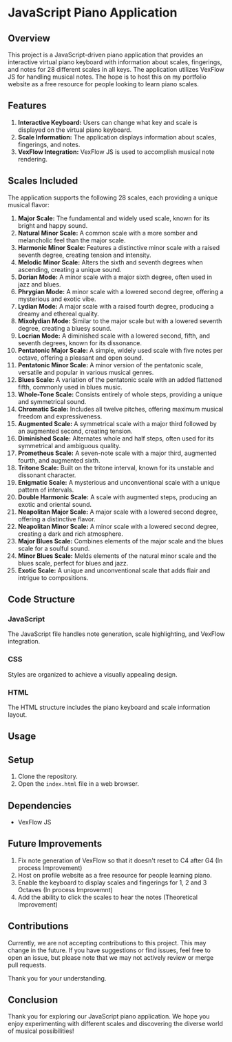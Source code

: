 # JavaScript Piano Application

## Overview
This project is a JavaScript-driven piano application that provides an interactive virtual piano keyboard with information about scales, fingerings, and notes for 28 different scales in all keys. The application utilizes VexFlow JS for handling musical notes.  The hope is to host this on my portfolio website as a free resource for people looking to learn piano scales. 

## Features
1. **Interactive Keyboard:** Users can change what key and scale is displayed on the virtual piano keyboard.
2. **Scale Information:** The application displays information about scales, fingerings, and notes.
3. **VexFlow Integration:** VexFlow JS is used to accomplish musical note rendering.

## Scales Included
The application supports the following 28 scales, each providing a unique musical flavor:

1. **Major Scale:** The fundamental and widely used scale, known for its bright and happy sound.
2. **Natural Minor Scale:** A common scale with a more somber and melancholic feel than the major scale.
3. **Harmonic Minor Scale:** Features a distinctive minor scale with a raised seventh degree, creating tension and intensity.
4. **Melodic Minor Scale:** Alters the sixth and seventh degrees when ascending, creating a unique sound.
5. **Dorian Mode:** A minor scale with a major sixth degree, often used in jazz and blues.
6. **Phrygian Mode:** A minor scale with a lowered second degree, offering a mysterious and exotic vibe.
7. **Lydian Mode:** A major scale with a raised fourth degree, producing a dreamy and ethereal quality.
8. **Mixolydian Mode:** Similar to the major scale but with a lowered seventh degree, creating a bluesy sound.
9. **Locrian Mode:** A diminished scale with a lowered second, fifth, and seventh degrees, known for its dissonance.
10. **Pentatonic Major Scale:** A simple, widely used scale with five notes per octave, offering a pleasant and open sound.
11. **Pentatonic Minor Scale:** A minor version of the pentatonic scale, versatile and popular in various musical genres.
12. **Blues Scale:** A variation of the pentatonic scale with an added flattened fifth, commonly used in blues music.
13. **Whole-Tone Scale:** Consists entirely of whole steps, providing a unique and symmetrical sound.
14. **Chromatic Scale:** Includes all twelve pitches, offering maximum musical freedom and expressiveness.
15. **Augmented Scale:** A symmetrical scale with a major third followed by an augmented second, creating tension.
16. **Diminished Scale:** Alternates whole and half steps, often used for its symmetrical and ambiguous quality.
17. **Prometheus Scale:** A seven-note scale with a major third, augmented fourth, and augmented sixth.
18. **Tritone Scale:** Built on the tritone interval, known for its unstable and dissonant character.
19. **Enigmatic Scale:** A mysterious and unconventional scale with a unique pattern of intervals.
20. **Double Harmonic Scale:** A scale with augmented steps, producing an exotic and oriental sound.
21. **Neapolitan Major Scale:** A major scale with a lowered second degree, offering a distinctive flavor.
22. **Neapolitan Minor Scale:** A minor scale with a lowered second degree, creating a dark and rich atmosphere.
23. **Major Blues Scale:** Combines elements of the major scale and the blues scale for a soulful sound.
24. **Minor Blues Scale:** Melds elements of the natural minor scale and the blues scale, perfect for blues and jazz.
25. **Exotic Scale:** A unique and unconventional scale that adds flair and intrigue to compositions.

## Code Structure
### JavaScript
The JavaScript file handles note generation, scale highlighting, and VexFlow integration.

### CSS
Styles are organized to achieve a visually appealing design.

### HTML
The HTML structure includes the piano keyboard and scale information layout.

## Usage
<!--- TODO: Instructions on how users can use the piano application.
 -->


## Setup
1. Clone the repository.
2. Open the `index.html` file in a web browser.

## Dependencies
- VexFlow JS

## Future Improvements
1. Fix note generation of VexFlow so that it doesn't reset to C4 after G4 (In process Improvement)
2. Host on profile website as a free resource for people learning piano.
3. Enable the keyboard to display scales and fingerings for 1, 2 and 3 Octaves (In process Improvemnt)
4. Add the ability to click the scales to hear the notes (Theoretical Improvement)

## Contributions
Currently, we are not accepting contributions to this project. This may change in the future. If you have suggestions or find issues, feel free to open an issue, but please note that we may not actively review or merge pull requests.

Thank you for your understanding.

## Conclusion
Thank you for exploring our JavaScript piano application. We hope you enjoy experimenting with different scales and discovering the diverse world of musical possibilities!
